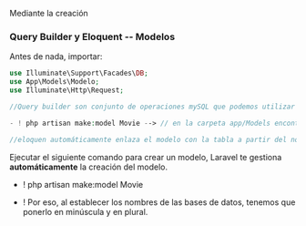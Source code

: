 Mediante la creación
### Query Builder y Eloquent -- Modelos
Antes de nada, importar:
```php
use Illuminate\Support\Facades\DB;
use App\Models\Modelo;
use Illuminate\Http\Request;

//Query builder son conjunto de operaciones mySQL que podemos utilizar en nuestro código y Eloquent es un ORM (conversión de datos entre un lenguaje orientado a objetos y una BD relacional como motor de persistencia)

- ! php artisan make:model Movie --> // en la carpeta app/Models encontraremos todos los modelos, al hacer esto ya podemos utilizar para realizar todo tipo de queries sobre la tabla movies

//eloquen automáticamente enlaza el modelo con la tabla a partir del nombre de la clase, transformándolo al plural en minúsculas


```

Ejecutar el siguiente comando para crear un modelo, Laravel te gestiona **automáticamente** la creación del modelo.

- ! php artisan make:model Movie 

- ! Por eso, al establecer los nombres de las bases de datos, tenemos que ponerlo en minúscula y en plural.